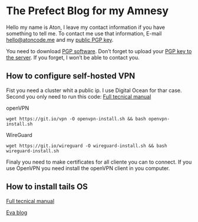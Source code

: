 # The Prefect Blog for my Amnesy

 Hello my name is Aton, I leave my contact information if you have something to tell me. To contact me use that information, E-mail [hello@atoncode.me](malito:hello@atoncode.me) and my [public PGP key](https://keys.openpgp.org/search?q=hello%40atoncode.me).<br>

You need to download [PGP software](https://openpgp.org).
Don’t forget to upload your [PGP key to the server](https://keys.openpgp.org). If you forget, I won’t be able to contact you.

## How to configure self-hosted VPN

Fist you need a cluster whit a public ip. I use Digital Ocean for thar case. <br>
Second you only need to run this code:
[Full tecnical manual](https://github.com/Nyr/openvpn-install)

openVPN
```
wget https://git.io/vpn -O openvpn-install.sh && bash openvpn-install.sh
```
WireGuard
```
wget https://git.io/wireguard -O wireguard-install.sh && bash wireguard-install.sh

```
Finaly you need to make certificates for all cliente you can to connect. If you use OpenVPN you need install
the openVPN client in you computer.

## How to install tails OS

[Full tecnical manual](https://github.com/sunknudsen/privacy-guides/tree/master/how-to-configure-self-hosted-vpn-kill-switch-using-pf-firewall-on-macos)


[Eva blog](./Eva.html)